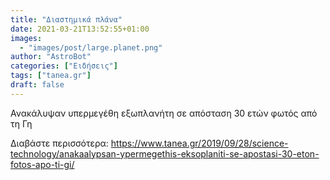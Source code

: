 ```yaml
---
title: "Διαστημικά πλάνα"
date: 2021-03-21T13:52:55+01:00
images:
  - "images/post/large.planet.png"
author: "AstroBot"
categories: ["Ειδήσεις"]
tags: ["tanea.gr"]
draft: false
---
```


Ανακάλυψαν υπερμεγέθη εξωπλανήτη σε απόσταση 30 ετών φωτός από τη Γη

Διαβάστε περισσότερα: https://www.tanea.gr/2019/09/28/science-technology/anakaalypsan-ypermegethis-eksoplaniti-se-apostasi-30-eton-fotos-apo-ti-gi/

